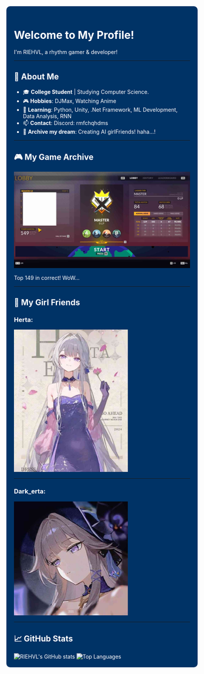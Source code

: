 <div style="background-color: #003366; color: #ffffff; padding: 20px; border-radius: 10px;">

# Welcome to My Profile!

I'm RIEHVL, a rhythm gamer & developer!

---

## 🌌 About Me
- 🎓 **College Student** | Studying Computer Science.
- 🎮 **Hobbies**: DJMax, Watching Anime
- 🌱 **Learning**: Python, Unity, .Net Framework, ML Development, Data Analysis, RNN
- 📫 **Contact**: Discord: rmfchqhdms
- 🚀 **Archive my dream**: Creating AI girlFriends! haha...!

---

## 🎮 My Game Archive
<img src="Herta/Djmax.jpg" alt="DJMax" width="500">

Top 149 in correct! WoW...

---

## 💖 My Girl Friends

### Herta:
<img src="Herta/Herta1.jpg" alt="Herta" width="300">

---

### Dark_erta:
<img src="Herta/Herta2.jpg" alt="Dark_erta" width="300">

---

## 📈 GitHub Stats
<img src="https://github-readme-stats.vercel.app/api?username=RIEHVL&show_icons=true&theme=dark" alt="RIEHVL's GitHub stats">
<img src="https://github-readme-stats.vercel.app/api/top-langs/?username=RIEHVL&layout=compact&theme=dark" alt="Top Languages">

</div>
